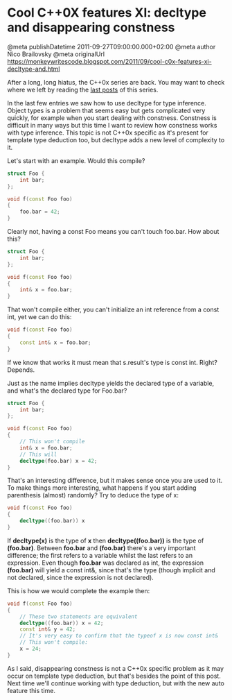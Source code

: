 # Cool C++0X features XI: decltype and disappearing constness

@meta publishDatetime 2011-09-27T09:00:00.000+02:00
@meta author Nico Brailovsky
@meta originalUrl https://monkeywritescode.blogspot.com/2011/09/cool-c0x-features-xi-decltype-and.html

After a long, long hiatus, the C++0x series are back. You may want to check where we left by reading the [last posts](/blog_md/youfoundadeadlink.md) of this series.

In the last few entries we saw how to use decltype for type inference. Object types is a problem that seems easy but gets complicated very quickly, for example when you start dealing with constness. Constness is difficult in many ways but this time I want to review how constness works with type inference. This topic is not C++0x specific as it's present for template type deduction too, but decltype adds a new level of complexity to it.

Let's start with an example. Would this compile?

```c++
struct Foo {
	int bar;
};

void f(const Foo foo)
{
	foo.bar = 42;
}

```

Clearly not, having a const Foo means you can't touch foo.bar. How about this?

```c++
struct Foo {
	int bar;
};

void f(const Foo foo)
{
	int& x = foo.bar;
}
```

That won't compile either, you can't initialize an int reference from a const int, yet we can do this:

```c++
void f(const Foo foo)
{
	const int& x = foo.bar;
}
```

If we know that works it must mean that s.result's type is const int. Right? Depends.

Just as the name implies decltype yields the declared type of a variable, and what's the declared type for Foo.bar?

```c++
struct Foo {
	int bar;
};

void f(const Foo foo)
{
	// This won't compile
	int& x = foo.bar;
	// This will
	decltype(foo.bar) x = 42;
}
```

That's an interesting difference, but it makes sense once you are used to it. To make things more interesting, what happens if you start adding parenthesis (almost) randomly? Try to deduce the type of x:

```c++
void f(const Foo foo)
{
	decltype((foo.bar)) x
}
```

If **decltype(x)** is the type of **x** then **decltype((foo.bar))** is the type of **(foo.bar)**. Between **foo.bar** and **(foo.bar)** there's a very important difference; the first refers to a variable whilst the last refers to an expression. Even though **foo.bar** was declared as int, the expression **(foo.bar)** will yield a const int&, since that's the type (though implicit and not declared, since the expression is not declared).

This is how we would complete the example then:

```c++
void f(const Foo foo)
{
	// These two statements are equivalent
	decltype((foo.bar)) x = 42;
	const int& y = 42;
	// It's very easy to confirm that the typeof x is now const int&
	// This won't compile:
	x = 24;
}
```

As I said, disappearing constness is not a C++0x specific problem as it may occur on template type deduction, but that's besides the point of this post. Next time we'll continue working with type deduction, but with the new auto feature this time.

